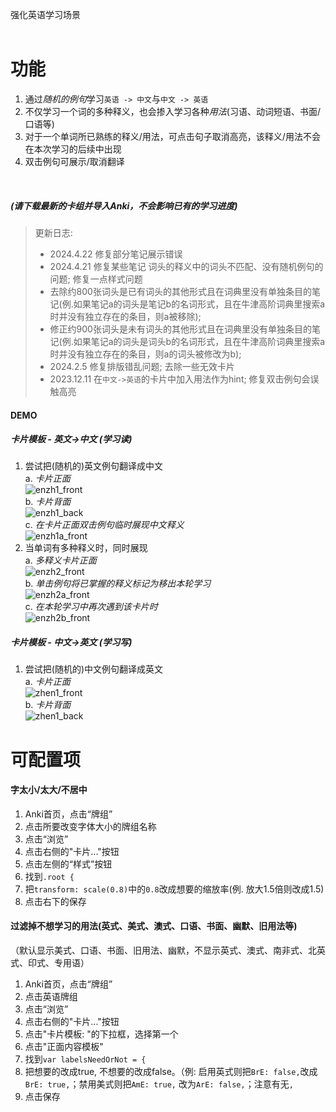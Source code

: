 强化英语学习场景
<br>
<br>

# 功能
1. 通过*随机的例句*学习`英语 -> 中文`与`中文 -> 英语`
2. 不仅学习一个词的多种释义，也会掺入学习各种*用法*(习语、动词短语、书面/口语等)
3. 对于一个单词所已熟练的释义/用法，可点击句子取消高亮，该释义/用法不会在本次学习的后续中出现
4. 双击例句可展示/取消翻译

<br>

##### (请下载最新的卡组并导入Anki，不会影响已有的学习进度)
> 更新日志:
> - 2024.4.22 修复部分笔记展示错误
> - 2024.4.21 修复某些笔记 词头的释义中的词头不匹配、没有随机例句的问题; 修复一点样式问题
>  - 去除约800张词头是已有词头的其他形式且在词典里没有单独条目的笔记(例.如果笔记a的词头是笔记b的名词形式，且在牛津高阶词典里搜索a时并没有独立存在的条目，则a被移除);
>  - 修正约900张词头是未有词头的其他形式且在词典里没有单独条目的笔记(例.如果笔记a的词头是词头b的名词形式，且在牛津高阶词典里搜索a时并没有独立存在的条目，则a的词头被修改为b);
> - 2024.2.5 修复排版错乱问题; 去除一些无效卡片
> - 2023.12.11 在`中文->英语`的卡片中加入用法作为hint; 修复双击例句会误触高亮

#### DEMO
##### 卡片模板 - 英文->中文 (学习读)
1. 尝试把(随机的)英文例句翻译成中文  
a. _卡片正面_  
![enzh1_front](https://i.postimg.cc/4ykRSHxN/enzh1-front.png)  
b. _卡片背面_  
![enzh1_back](https://i.postimg.cc/DZbK6PFM/enzh1-back.png)  
c. _在卡片正面双击例句临时展现中文释义_  
![enzh1a_front](https://i.postimg.cc/j2HY0qD6/enzh1a-front.png)  
2. 当单词有多种释义时，同时展现  
a. _多释义卡片正面_  
![enzh2_front](https://i.postimg.cc/CxLTXgSD/enzh2-front.png)  
b. _单击例句将已掌握的释义标记为移出本轮学习_  
![enzh2a_front](https://i.postimg.cc/RZs5zDZY/enzh2a-front.png)  
c. _在本轮学习中再次遇到该卡片时_  
![enzh2b_front](https://i.postimg.cc/1RwQNBvg/enzh2b-front.png)  

##### 卡片模板 - 中文->英文 (学习写)
1. 尝试把(随机的)中文例句翻译成英文  
a. _卡片正面_  
![zhen1_front](https://i.postimg.cc/4NGTvc0W/zhen1-front.png)  
b. _卡片背面_  
![zhen1_back](https://i.postimg.cc/qMGH1RV4/zhen1-back.png)  


# 可配置项

#### 字太小/太大/不居中

1. Anki首页，点击“牌组”
2. 点击所要改变字体大小的牌组名称
3. 点击“浏览”
4. 点击右侧的"卡片..."按钮
5. 点击左侧的“样式”按钮
6. 找到`.root { `
7. 把`transform: scale(0.8)`中的`0.8`改成想要的缩放率(例. 放大1.5倍则改成1.5)
8. 点击右下的保存

#### 过滤掉不想学习的用法(英式、美式、澳式、口语、书面、幽默、旧用法等)

（默认显示美式、口语、书面、旧用法、幽默，不显示英式、澳式、南非式、北英式、印式、专用语）

1. Anki首页，点击“牌组”
2. 点击英语牌组
3. 点击“浏览”
4. 点击右侧的"卡片..."按钮
5. 点击"卡片模板: "的下拉框，选择第一个
6. 点击"正面内容模板"
7. 找到`var labelsNeedOrNot = {`
8. 把想要的改成true, 不想要的改成false。（例: 启用英式则把`BrE: false,`改成`BrE: true,`；禁用美式则把`AmE: true,`
   改为`ArE: false,`；注意有无`,`
9. 点击保存
